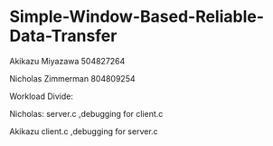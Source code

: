# Simple-Window-Based-Reliable-Data-Transfer

Akikazu Miyazawa 
504827264

Nicholas Zimmerman
804809254

Workload Divide:

Nicholas:
server.c
,debugging for client.c

Akikazu
client.c
,debugging for server.c
